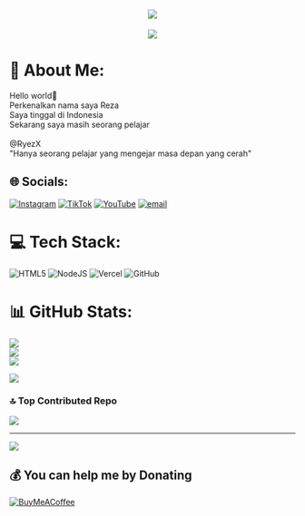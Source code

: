 <h1 align="center">
    <img src="https://readme-typing-svg.herokuapp.com/?font=Righteous&size=35&center=true&vCenter=true&width=500&height=70&duration=4000&lines=Hello+I'm+RyezX;+I'm+a+lazy+person;" />
</h1>

<p align="center">
  <img src="https://media.tenor.com/QRL_d1DsJ7AAAAAM/momoi-blue-archive.gif" />
</p>

# 💫 About Me:
Hello world👋<br>Perkenalkan nama saya Reza<br>Saya tinggal di Indonesia<br>Sekarang saya masih seorang pelajar<br><br>@RyezX<br>"Hanya seorang pelajar yang mengejar masa depan yang cerah"<br>


## 🌐 Socials:
[![Instagram](https://img.shields.io/badge/Instagram-%23E4405F.svg?logo=Instagram&logoColor=white)](https://instagram.com/xvrezz_) [![TikTok](https://img.shields.io/badge/TikTok-%23000000.svg?logo=TikTok&logoColor=white)](https://tiktok.com/@zerrqt_) [![YouTube](https://img.shields.io/badge/YouTube-%23FF0000.svg?logo=YouTube&logoColor=white)](https://youtube.com/@ryezxz) [![email](https://img.shields.io/badge/Email-D14836?logo=gmail&logoColor=white)](mailto:rezzzyxz@gmail.com) 

# 💻 Tech Stack:
![HTML5](https://img.shields.io/badge/html5-%23E34F26.svg?style=for-the-badge&logo=html5&logoColor=white) ![NodeJS](https://img.shields.io/badge/node.js-6DA55F?style=for-the-badge&logo=node.js&logoColor=white) ![Vercel](https://img.shields.io/badge/vercel-%23000000.svg?style=for-the-badge&logo=vercel&logoColor=white) ![GitHub](https://img.shields.io/badge/github-%23121011.svg?style=for-the-badge&logo=github&logoColor=white)
# 📊 GitHub Stats:
![](https://github-readme-stats.vercel.app/api?username=rezzxzx&theme=dark&hide_border=false&include_all_commits=false&count_private=false)<br/>
![](https://nirzak-streak-stats.vercel.app/?user=rezzxzx&theme=dark&hide_border=false)<br/>
![](https://github-readme-stats.vercel.app/api/top-langs/?username=rezzxzx&theme=dark&hide_border=false&include_all_commits=false&count_private=false&layout=compact)

![](https://github-profile-trophy.vercel.app/?username=rezzxzx&theme=blue_navy&no-frame=false&no-bg=true&margin-w=4)

### 🔝 Top Contributed Repo
![](https://github-contributor-stats.vercel.app/api?username=rezzxzx&limit=5&theme=blue_navy&combine_all_yearly_contributions=true)

---
[![](https://visitcount.itsvg.in/api?id=rezzxzx&icon=5&color=1)](https://visitcount.itsvg.in)

  ## 💰 You can help me by Donating
  [![BuyMeACoffee](https://img.shields.io/badge/Buy%20Me%20a%20Coffee-ffdd00?style=for-the-badge&logo=buy-me-a-coffee&logoColor=black)](https://buymeacoffee.com/ryezxz) 

  
<!-- Proudly created with GPRM ( https://gprm.itsvg.in ) -->
